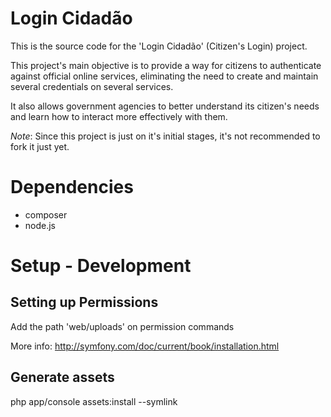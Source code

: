 Login Cidadão
=============

This is the source code for the 'Login Cidadão' (Citizen's Login) project.

This project's main objective is to provide a way for citizens to authenticate against official online services, eliminating the need to create and maintain several credentials on several services.

It also allows government agencies to better understand its citizen's needs and learn how to interact more effectively with them.

*Note*: Since this project is just on it's initial stages, it's not recommended to fork it just yet.

Dependencies
============

* composer
* node.js

Setup - Development
==========

Setting up Permissions
----------------------

Add the path 'web/uploads' on permission commands

More info: http://symfony.com/doc/current/book/installation.html

Generate assets
---------------

php app/console assets:install --symlink
